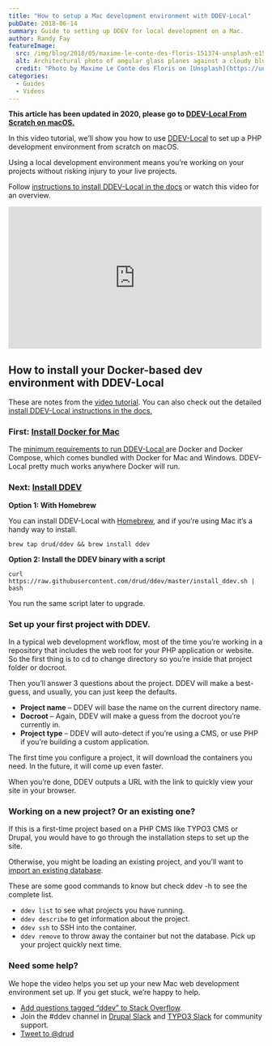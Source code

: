 ```yaml
---
title: "How to setup a Mac development environment with DDEV-Local"
pubDate: 2018-06-14
summary: Guide to setting up DDEV for local development on a Mac.
author: Randy Fay
featureImage:
  src: /img/blog/2018/05/maxime-le-conte-des-floris-151374-unsplash-e1526982174493.jpg
  alt: Architectural photo of angular glass planes against a cloudy blue sky
  credit: "Photo by Maxime Le Conte des Floris on [Unsplash](https://unsplash.com/?utm%5Fsource=unsplash&utm%5Fmedium=referral&utm%5Fcontent=creditCopyText)."
categories:
  - Guides
  - Videos
---
```


**This article has been updated in 2020, please go to [DDEV-Local From Scratch on macOS.](https://ddev.com/ddev-local/watch-ddev-local-from-scratch-with-macos/)**

In this video tutorial, we’ll show you how to use [DDEV-Local](https://ddev.com/what-is-ddev/) to set up a PHP development environment from scratch on macOS.

Using a local development environment means you’re working on your projects without risking injury to your live projects.

Follow [instructions to install DDEV-Local in the docs](https://ddev.readthedocs.io/en/latest/#installation) or watch this video for an overview.

<div class="video-container">
<iframe loading="lazy" title="DDEV-Local from scratch on macOS" width="500" height="281" src="https://www.youtube.com/embed/1kG94UjS8XE?feature=oembed" frameborder="0" allow="accelerometer; autoplay; encrypted-media; gyroscope; picture-in-picture" allowfullscreen=""></iframe>
</div>

## How to install your Docker-based dev environment with DDEV-Local

These are notes from the [video tutorial](https://www.youtube.com/watch?v=1kG94UjS8XE). You can also check out the detailed [install DDEV-Local instructions in the docs.](https://ddev.readthedocs.io/en/latest/#installation)

### First: [Install Docker for Mac](https://docs.docker.com/docker-for-mac/install/)

The [minimum requirements to run DDEV-Local ](https://ddev.readthedocs.io/en/latest/#system-requirements)are Docker and Docker Compose, which comes bundled with Docker for Mac and Windows. DDEV-Local pretty much works anywhere Docker will run.

### Next: [Install DDEV](https://ddev.readthedocs.io/en/latest/#installation)

**Option 1: With Homebrew**

You can install DDEV-Local with [Homebrew](https://brew.sh/), and if you’re using Mac it’s a handy way to install.

`brew tap drud/ddev && brew install ddev`

**Option 2: Install the DDEV binary with a script**

`curl https://raw.githubusercontent.com/drud/ddev/master/install_ddev.sh | bash`

You run the same script later to upgrade.

### Set up your first project with DDEV.

In a typical web development workflow, most of the time you’re working in a repository that includes the web root for your PHP application or website. So the first thing is to cd to change directory so you’re inside that project folder or docroot.

Then you’ll answer 3 questions about the project. DDEV will make a best-guess, and usually, you can just keep the defaults.

- **Project name** – DDEV will base the name on the current directory name.
- **Docroot** – Again, DDEV will make a guess from the docroot you’re currently in.
- **Project type** – DDEV will auto-detect if you’re using a CMS, or use PHP if you’re building a custom application.

The first time you configure a project, it will download the containers you need. In the future, it will come up even faster.

When you’re done, DDEV outputs a URL with the link to quickly view your site in your browser.

### Working on a new project? Or an existing one?

If this is a first-time project based on a PHP CMS like TYPO3 CMS or Drupal, you would have to go through the installation steps to set up the site.

Otherwise, you might be loading an existing project, and you’ll want to [import an existing database](https://ddev.readthedocs.io/en/latest/users/cli-usage/#database-imports).

These are some good commands to know but check ddev -h to see the complete list.

- `ddev list` to see what projects you have running.
- `ddev describe` to get information about the project.
- `ddev ssh` to SSH into the container.
- `ddev remove` to throw away the container but not the database. Pick up your project quickly next time.

### Need some help?

We hope the video helps you set up your new Mac web development environment set up. If you get stuck, we’re happy to help.

- [Add questions tagged “ddev” to Stack Overflow](https://stackoverflow.com/questions/tagged/ddev).
- Join the #ddev channel in [Drupal Slack](https://drupal.slack.com/messages/C5TQRQZRR) and [TYPO3 Slack](https://typo3.slack.com/messages/C8TRNQ601) for community support.
- [Tweet to @drud](https://twitter.com/intent/tweet?screen%5Fname=drud&ref%5Fsrc=twsrc%5Etfw)
